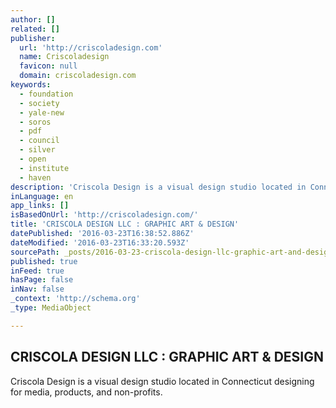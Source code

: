 ```yaml
---
author: []
related: []
publisher:
  url: 'http://criscoladesign.com'
  name: Criscoladesign
  favicon: null
  domain: criscoladesign.com
keywords:
  - foundation
  - society
  - yale-new
  - soros
  - pdf
  - council
  - silver
  - open
  - institute
  - haven
description: 'Criscola Design is a visual design studio located in Connecticut designing for media, products, and non-profits.'
inLanguage: en
app_links: []
isBasedOnUrl: 'http://criscoladesign.com/'
title: 'CRISCOLA DESIGN LLC : GRAPHIC ART & DESIGN'
datePublished: '2016-03-23T16:38:52.886Z'
dateModified: '2016-03-23T16:33:20.593Z'
sourcePath: _posts/2016-03-23-criscola-design-llc-graphic-art-and-design.md
published: true
inFeed: true
hasPage: false
inNav: false
_context: 'http://schema.org'
_type: MediaObject

---
```

<article style=""><h1>CRISCOLA DESIGN LLC : GRAPHIC ART &amp; DESIGN</h1><p>Criscola Design is a visual design studio located in Connecticut designing for media, products, and non-profits.</p></article>